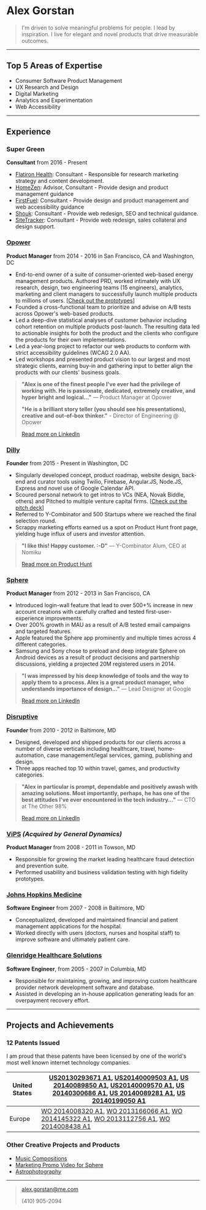 # Alex Gorstan
>I'm driven to solve meaningful problems for people. I lead by inspiration. I live for elegant and novel products that drive measurable outcomes.

-----------------------------------------------------------------------------------------------
## Top 5 Areas of Expertise
* Consumer Software Product Management
* UX Research and Design
* Digital Marketing
* Analytics and Experimentation
* Web Accessibility

-----------------------------------------------------------------------------------------------

## Experience

### Super Green
**Consultant** from 2016 - Present

* [Flatiron Health](http://flatiron.com): Consultant - Responsible for research marketing strategy and content development.
* [HomeZen](http://myhomezen.com): Advisor, Consultant - Provide design and product management guidance
* [FirstFuel](http://firstfuel.com): Consultant - Provide design and product management and web accessibility guidance
* [Shouk](http://shouk.com): Consultant - Provide web redesign, SEO and technical guidance.
* [SiteTracker](http://sitetracker.com): Consultant - Provide web redesign, sales collateral and design support.

### [Opower](http://www.opower.com)
**Product Manager** from 2014 - 2016 in San Francisco, CA and Washington, DC

* End-to-end owner of a suite of consumer-oriented web-based energy management products. Authored PRD, worked intimately with UX research, design, two engineering teams (15 engineers), analytics, marketing and client managers to successfully launch multiple products to millions of users. [[Check out the prototypes](https://ux.opower.com/ux-prototypes/)]
* Founded a cross-functional team to prioritize and advise on A/B tests across Opower's web-based products.
* Led a deep-dive statistical analyses of customer behavior including cohort retention on multiple products post-launch. The resulting data led to actionable insights for both the product and the clients who configure the products for their own implementations.
* Led a year-long project to refactor our web products to conform with strict accessibility guidelines (WCAG 2.0 AA).
* Led workshops and presented product vision to our largest and most strategic clients, earning buy-in and gathering input to better align the products with our clients' business goals.

>**"Alex is one of the finest people I've ever had the privilege of working with. He is passionate, dedicated, extremely creative, and hyper bright and logical..."** — Product Manager at Opower
>
>**"He is a brilliant story teller (you should see his presentations), creative and out-of-box thinker."** - Director of Engineering @ Opower
> 
> [Read more on LinkedIn](www.google.com)

### [Dilly](http://www.dilly.co)
**Founder** from 2015 - Present in Washington, DC

* Singularly developed concept, product roadmap, website design, back-end and curator tools using Twilio, Firebase, Angular.JS, Node.JS, Express and novel use of Google Calendar API.
* Scoured personal network to get intros to VCs (NEA, Novak Biddle, others) and Pitched to multiple venture capital firms. [[Check out the pitch deck](https://www.icloud.com/keynote/000jLbbjYeAio7nZTqigy8rjg#Dilly_Pitch_Deck)]
* Referred to Y-Combinator and 500 Startups where we reached the final selection round.
* Scrappy marketing efforts earned us a spot on Product Hunt front page, yielding huge influx of users and investor attention. 

>**"I like this! Happy customer. :-D"** — Y-Combinator Alum, CEO at Nomiku
>
>  [Read more on Product Hunt](www.google.com)

### [Sphere](http://www.thesphere.com)
**Product Manager** from 2012 - 2013 in San Francisco, CA
* Introduced login-wall feature that lead to over 500+% increase in new account creations with carefully crafted and tested first-user-experience improvements.
* Over 200% growth in MAU as a result of A/B tested email campaigns and targeted features.
* Apple featured the Sphere app prominently and multiple times across 4 different categories.
* Samsung and Sony chose to preload and deep integrate Sphere on Android devices as a result of product decisions and partnership discussions, yielding a projected 20M registered users in 2014.

>**"I was impressed by his deep knowledge of tools and the way to apply them to a process. Alex is a great product manager, who understands importance of design..."** — Lead Designer at Google 
>
>[Read more on LinkedIn](www.google.com)

### [Disruptive](http://www.dsrp.tv)
**Founder** from 2010 - 2012 in Baltimore, MD
* Designed, developed and shipped products for our clients across a number of diverse verticals including healthcare, travel, home-automation, case management/legal services, gaming, publishing and design. 
* Three apps reached top 10 within travel, games, and productivity categories.

>**"Alex in particular is prompt, dependable and positively awash with amazing solutions. Most importantly, perhaps, he has one of the best attitudes I've ever encountered in the tech industry..."** — CTO at The Other 98%
>
>  [Read more on LinkedIn](www.google.com)

### [ViPS](http://www.gdit.com/Capabilities/Health/Health-Payer-Solutions/Customer-Support) _(Acquired by General Dynamics)_
**Product Manager** from 2008 - 2011 in Towson, MD

* Responsible for growing the market leading healthcare fraud detection and prevention suite.
* Performed usability and business validation testing with high fidelity prototypes.


### [Johns Hopkins Medicine](http://www.hopkinsmedicine.org)
**Software Engineer** from 2007 - 2008 in Baltimore, MD

* Conceptualized, developed and maintained financial and patient management applications for the hospital. 
* Worked directly with users (doctors, nurses and hospital staff) to improve software and ultimately patient care.

### [Glenridge Healthcare Solutions](https://www.glenridgehealth.com)
**Software Engineer**, from 2005 - 2007 in Columbia, MD

* Responsible for maintaining, growing, and improving custom healthcare provider network development software and database. 
* Assisted in developing an in-house application generating leads for an overpayment recovery effort.

-----------------------------------------------------------------------------------------------
## Projects and Achievements
### 12 Patents Issued

I am proud that these patents have been licensed by one of the world's most well known internet technology companies.

| United States | [US20130293671 A1](http://appft1.uspto.gov/netacgi/nph-Parser?Sect1=PTO1&Sect2=HITOFF&d=PG01&p=1&u=/netahtml/PTO/srchnum.html&r=1&f=G&l=50&s1=20130293671.PGNR.), [US20140009503 A1](http://appft1.uspto.gov/netacgi/nph-Parser?Sect1=PTO1&Sect2=HITOFF&d=PG01&p=1&u=/netahtml/PTO/srchnum.html&r=1&f=G&l=50&s1=20140009503.PGNR.), [US 20140089850 A1](http://appft1.uspto.gov/netacgi/nph-Parser?Sect1=PTO1&Sect2=HITOFF&d=PG01&p=1&u=/netahtml/PTO/srchnum.html&r=1&f=G&l=50&s1=20140089850.PGNR.), [US20140009570 A1](http://appft1.uspto.gov/netacgi/nph-Parser?Sect1=PTO1&Sect2=HITOFF&d=PG01&p=1&u=/netahtml/PTO/srchnum.html&r=1&f=G&l=50&s1=20140009570.PGNR.), [US 20140300686 A1](http://appft1.uspto.gov/netacgi/nph-Parser?Sect1=PTO1&Sect2=HITOFF&d=PG01&p=1&u=/netahtml/PTO/srchnum.html&r=1&f=G&l=50&s1=20140300686.PGNR.), [US 20140089281 A1](http://appft1.uspto.gov/netacgi/nph-Parser?Sect1=PTO1&Sect2=HITOFF&d=PG01&p=1&u=/netahtml/PTO/srchnum.html&r=1&f=G&l=50&s1=20140089281.PGNR.), [US 20140199050 A1](http://appft1.uspto.gov/netacgi/nph-Parser?Sect1=PTO1&Sect2=HITOFF&d=PG01&p=1&u=/netahtml/PTO/srchnum.html&r=1&f=G&l=50&s1=20140199050.PGNR.) |
|---------------|----------------------------------------------------------------------------------------------------------------------------------------------------------------------------------------------------------------------------------------------------------------------------------------------------------------------------------------------------------------------------------------------------------------------------------------------------------------------------------------------------------------------------------------------------------------------------------------------------------------------------------------------------------------------------------------------------------------------------------------------------------------------------------------------------------------------------------------------------------------------------------------------------------------------------------------------------------------------------------------------------------------------------------------------------------------------------------------------------------------------------------------------------------------------------------|
| Europe        | [WO 2014008320 A1](https://www.google.com/patents/WO2014008320A1?cl=en&dq=gorstan&hl=en&sa=X&ved=0ahUKEwi60IHAr__LAhUGmR4KHSIDBN8Q6AEIWzAJ), [WO 2013166066 A1](https://www.google.com/patents/WO2013166066A1?cl=en&dq=gorstan&hl=en&sa=X&ved=0ahUKEwi60IHAr__LAhUGmR4KHSIDBN8Q6AEIPzAF), [WO 2014145322 A1](https://www.google.com/patents/WO2014145322A1?cl=en&dq=gorstan&hl=en&sa=X&ved=0ahUKEwi60IHAr__LAhUGmR4KHSIDBN8Q6AEIRjAG), [WO 2013112756 A1](https://www.google.com/patents/WO2013112756A1?cl=en&dq=gorstan&hl=en&sa=X&ved=0ahUKEwjdoteXs__LAhXMsh4KHYwvB-Q4ChDoAQgbMAA), [WO 2014008438 A1](https://www.google.com/patents/WO2014008438A1?cl=en&dq=gorstan&hl=en&sa=X&ved=0ahUKEwjdoteXs__LAhXMsh4KHYwvB-Q4ChDoAQgiMAE)                                                                                                                                                                                                                                                                                                                                                                                                                                            |

### Other Creative Projects and Products
* [Music Compositions](https://soundcloud.com/electricvegetable)
* [Marketing Promo Video for Sphere](https://vimeo.com/69777169)
* [Astrophotography](https://500px.com/alexgorstan)

---
> [alex.gorstan@me.com](mailto:alex.gorstan@me.com)
> 
> (410) 905-2094
